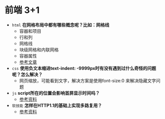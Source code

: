 # 前端 3+1
- `html` **在网格布局中都有哪些概念呢？比如：网格线**
    - 容器和项目
    - 行和列
    - 网格线
    - 块级网格和内联网格
    - 容器属性
    - [参考文章](http://www.ruanyifeng.com/blog/2019/03/grid-layout-tutorial.html)
- `css` **使用负文本缩进text-indent: -9999px时有没有遇到过什么奇怪的问题呢？怎么解决？**
    - 网页缩放，可能看到文字，解决方案是使用font-size:0 来解决隐藏文字问题
- `js` **script所在的位置会影响首屏显示时间吗？**
  - [参考资料](https://blog.csdn.net/weixin_37722222/article/details/90021406)
- `软技能` **怎样在HTTP1.1的基础上实现多路复用？**
    - [参考资料](https://segmentfault.com/q/1010000021181827/a-1020000021182744)
  